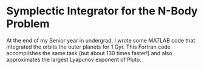 # Symplectic Integrator for the N-Body Problem
At the end of my Senior year in undergrad, I wrote some MATLAB code that integrated the orbits the outer planets for 1 Gyr.  This Fortran code accomplishes the same task (but about 130 times faster!) and also approximates the largest Lyapunov exponent of Pluto.


